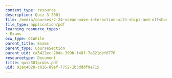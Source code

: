 ```yaml
---
content_type: resource
description: Quiz 3 2001
file: /media/courses/2-24-ocean-wave-interaction-with-ships-and-offshore-energy-systems-13-022-spring-2002/92ac4028c01689ef77521b3dddf0e715_quiz301probs.pdf
file_type: application/pdf
learning_resource_types:
- Exams
ocw_type: OCWFile
parent_title: Exams
parent_type: CourseSection
parent_uid: ca5422ec-28de-399b-f48f-7a821defd776
resourcetype: Document
title: quiz301probs.pdf
uid: 92ac4028-c016-89ef-7752-1b3dddf0e715
---
```

